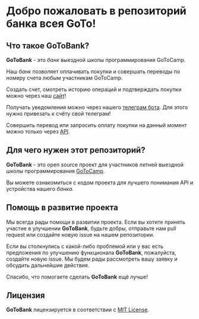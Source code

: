 # Добро пожаловать в репозиторий банка всея GoTo!  

## Что такое **GoToBank**?
**GoToBank** - это *банк* выездной школы программирования GoToCamp.

Наш *банк* позволяет оплачивать покупки и совершать переводы по номеру счета любым участникам GoToCamp.

Создать счет, смотреть историю операций и подтверждать покупки можно через наш [сайт]()!

Получать уведомления можно через нашего [телеграм бота](https://t.me/gotobank_bot). Для этого нужно привезать к счёту свой телеграм!

Совершить перевод или запросить оплату покупки на данный момент можно только через [API](docs.md).

## Для чего нужен этот репозиторий?
**GoToBank** - это open source проект для участников летней выездной школы программирования [GoToCamp](https://goto.msk.ru). 

Вы можете ознакомиться с кодом проекта для лучшего понимания API и устройства нашего *банка*. 

## Помощь в развитие проекта
Мы всегда рады помощи в развитии проекта. Если вы хотите принять участие в улучшении **GoToBank**, будьте добры, отправьте нам pull request или создайте новую issue на нашем репозитории.

Если вы столкнулись с какой-либо проблемой или у вас есть предложения по улучшению функционала **GoToBank**, пожалуйста, создайте новую issue. Мы будем рады рассмотреть вашу заявку и обсудить дальнейшие действия.

Спасибо, что помогаете сделать **GoToBank** ещё лучше!

## Лицензия
**GoToBank** лицензируется в соответствии с [MIT License](LICENSE).